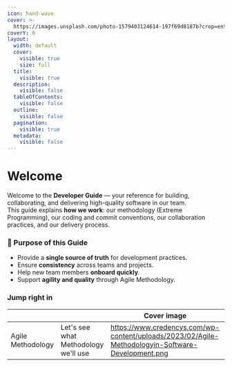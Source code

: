 ```yaml
---
icon: hand-wave
cover: >-
  https://images.unsplash.com/photo-1579403124614-197f69d8187b?crop=entropy&cs=srgb&fm=jpg&ixid=M3wxOTcwMjR8MHwxfHNlYXJjaHwzfHxTb2Z0d2FyZXxlbnwwfHx8fDE3NTc4OTYyMTd8MA&ixlib=rb-4.1.0&q=85
coverY: 0
layout:
  width: default
  cover:
    visible: true
    size: full
  title:
    visible: true
  description:
    visible: false
  tableOfContents:
    visible: false
  outline:
    visible: false
  pagination:
    visible: true
  metadata:
    visible: false
---
```


# Welcome

Welcome to the **Developer Guide** — your reference for building, collaborating, and delivering high-quality software in our team.\
This guide explains **how we work**: our methodology (Extreme Programming), our coding and commit conventions, our collaboration practices, and our delivery process.

### 🎯 Purpose of this Guide

* Provide a **single source of truth** for development practices.
* Ensure **consistency** across teams and projects.
* Help new team members **onboard quickly**.
* Support **agility and quality** through Agile Methodology.

### Jump right in

<table data-card-size="large" data-view="cards" data-full-width="false"><thead><tr><th></th><th></th><th data-hidden data-card-cover data-type="image">Cover image</th><th data-hidden></th><th data-hidden data-card-target data-type="content-ref"></th><th data-hidden data-type="image">Cover image (dark)</th></tr></thead><tbody><tr><td>Agile Methodology</td><td>Let's see what Methodology we'll use</td><td data-object-fit="contain"><a href="https://www.credencys.com/wp-content/uploads/2023/02/Agile-Methodologyin-Software-Development.png">https://www.credencys.com/wp-content/uploads/2023/02/Agile-Methodologyin-Software-Development.png</a></td><td></td><td><a href="https://app.gitbook.com/o/BvZHKQJfxHrhbyZf1TQp/s/bCOGLYDWbZKMbtWIcBtf/">Metodología</a></td><td><a href="https://www.credencys.com/wp-content/uploads/2023/02/Agile-Methodologyin-Software-Development.png">https://www.credencys.com/wp-content/uploads/2023/02/Agile-Methodologyin-Software-Development.png</a></td></tr></tbody></table>

